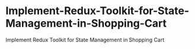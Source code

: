 # Implement-Redux-Toolkit-for-State-Management-in-Shopping-Cart
Implement Redux Toolkit for State Management in Shopping Cart
